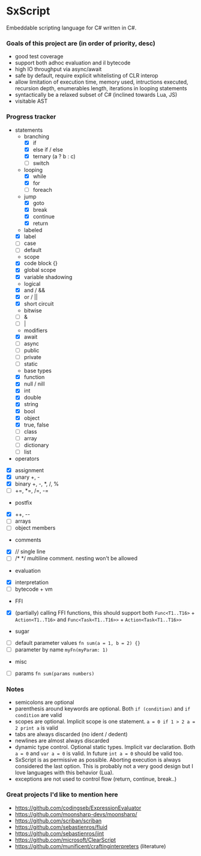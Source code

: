 # SxScript

Embeddable scripting language for C# written in C#.  

### Goals of this project are (in order of priority, desc)  
- good test coverage
- support both adhoc evaluation and il bytecode
- high IO throughput via async/await
- safe by default, require explicit whitelisting of CLR interop
- allow limitation of execution time, memory used, intructions executed, recursion depth, enumerables length, iterations in looping statements
- syntactically be a relaxed subset of C# (inclined towards Lua, JS)
- visitable AST

### Progress tracker  
- statements
  - branching
    - [x] if
    - [x] else if / else
    - [x] ternary (a ? b : c) 
    - [ ] switch
  - looping
    - [x] while
    - [x] for
    - [ ] foreach
  - jump
    - [x] goto
    - [x] break
    - [x] continue
    - [x] return
   - labeled
    - [x] label
    - [ ] case
    - [ ] default
   - scope
    - [x] code block {}
    - [x] global scope 
    - [x] variable shadowing
   - logical 
    - [x] and / &&
    - [x] or / ||
    - [x] short circuit
   - bitwise
    - [ ] &
    - [ ] |
   - modifiers
    - [x] await
    - [ ] async
    - [ ] public
    - [ ] private
    - [ ] static
   - base types
    - [x] function 
    - [x] null / nill 
    - [x] int
    - [x] double
    - [x] string
    - [x] bool
    - [x] object
    - [x] true, false
    - [ ] class
    - [ ] array
    - [ ] dictionary
    - [ ] list   
 - operators
  - [x] assignment
  - [x] unary +, -
  - [x] binary +, -, *, /, %  
  - [ ] +=, *=, /=, -=
  - postfix  
   - [x] ++, --
   - [ ] arrays
   - [ ] object members   
 - comments
  - [x] // single line
  - [ ] /* */ multiline comment. nesting won't be allowed
- evaluation
 - [x] interpretation
 - [ ] bytecode + vm
- FFI
 - [x] (partially) calling FFI functions, this should support both `Func<T1..T16>` + `Action<T1..T16>` and `Func<Task<T1..T16>>` + `Action<Task<T1..T16>>`
- sugar
 - [ ] default parameter values `fn sum(a = 1, b = 2) {}`
 - [ ] parameter by name `myFn(myParam: 1)`
- misc
 - [ ] params `fn sum(params numbers)` 
 
### Notes
- semicolons are optional
- parenthesis around keywords are optional. Both `if (condition)` and `if condition` are valid
- scopes are optional. Implicit scope is one statement. `a = 0 if 1 > 2 a = 2 print a` is valid
- tabs are always discarded (no ident / dedent)
- newlines are almost always discarded
- dynamic type control. Optional static types. Implicit var declaration. Both `a = 0` and `var a = 0` is valid. In future `int a = 0` should be valid too.
- SxScript is as permissive as possible. Aborting execution is always considered the last option. This is probably not a very good design but I love languages with this behavior (Lua).
- exceptions are not used to control flow (return, continue, break..)

### Great projects I'd like to mention here
- https://github.com/codingseb/ExpressionEvaluator
- https://github.com/moonsharp-devs/moonsharp/
- https://github.com/scriban/scriban
- https://github.com/sebastienros/fluid
- https://github.com/sebastienros/jint
- https://github.com/microsoft/ClearScript
- https://github.com/munificent/craftinginterpreters (literature)

